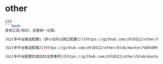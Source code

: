 # other
```bash
123
```bash
其他工具/知识，这里统一记录。

[Git多平台推送配置1（非小白可以跳过配置1）](https://github.com/zhl6522/other/blob/master/GIT%E5%A4%9A%E5%B9%B3%E5%8F%B0%E6%8E%A8%E9%80%81.txt)

[Git多平台推送配置2](https://github.com/zhl6522/other/blob/master/%E6%89%93%E5%BC%80git%20bash%E7%9A%84%E6%97%B6%E5%80%99%E8%87%AA%E5%8A%A8%E5%90%AF%E5%8A%A8ssh%20agent.txt)

[Git多平台配置完成后的注意事项](https://github.com/zhl6522/other/blob/master/Git%E5%88%AB%E5%90%8D%E9%85%8D%E7%BD%AE.txt)
